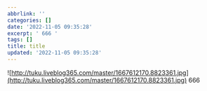 ```yaml
---
abbrlink: ''
categories: []
date: '2022-11-05 09:35:28'
excerpt: ' 666 '
tags: []
title: title
updated: '2022-11-05 09:35:28'
---
```

![http://tuku.liveblog365.com/master/1667612170.8823361.jpg](http://tuku.liveblog365.com/master/1667612170.8823361.jpg)
666


